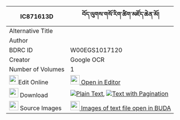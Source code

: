 |IC871613D|བོད་ལུགས་གསོ་རིག་ཚིག་མཛོད་ཆེན་མོ། 
| --- | --- 
|Alternative Title |
|Author | 
|BDRC ID | W00EGS1017120
|Creator | Google OCR
|Number of Volumes| 1
|<img width="25" src="https://img.icons8.com/color/25/000000/edit-property.png">Edit Online| [<img width="25" src="https://avatars.githubusercontent.com/u/45091458?s=200&v=4"> Open in Editor](http://editor.openpecha.org/IC871613D)
|<img width="25" src="https://img.icons8.com/fluent/48/000000/download-2.png"/>  Download | [![](https://img.icons8.com/color/20/000000/txt.png)Plain Text](https://github.com/Openpecha/IC871613D/releases/download/v1/boluk_sorik_tsikdzo_chen_mo_plain_IC871613D.zip), [![](https://img.icons8.com/color/20/000000/txt.png)Text with Pagination](https://github.com/Openpecha/IC871613D/releases/download/v1/boluk_sorik_tsikdzo_chen_mo_pages_IC871613D.zip)
|<img width="25" src="https://img.icons8.com/plasticine/100/000000/pictures-folder.png"/>  Source Images | [<img width="25" src="https://library.bdrc.io/icons/BUDA-small.svg"> Images of text file open in BUDA](https://library.bdrc.io/show/bdr:W00EGS1017120)